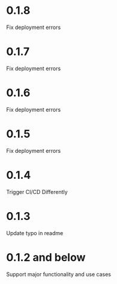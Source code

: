 # 0.1.8

Fix deployment errors

# 0.1.7

Fix deployment errors

# 0.1.6

Fix deployment errors

# 0.1.5

Fix deployment errors

# 0.1.4

Trigger CI/CD Differently

# 0.1.3

Update typo in readme 

# 0.1.2 and below

Support major functionality and use cases